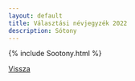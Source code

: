 ```yaml
---
layout: default
title: Választási névjegyzék 2022
description: Sótony
---
```


{% include Sootony.html %}

[Vissza](./)